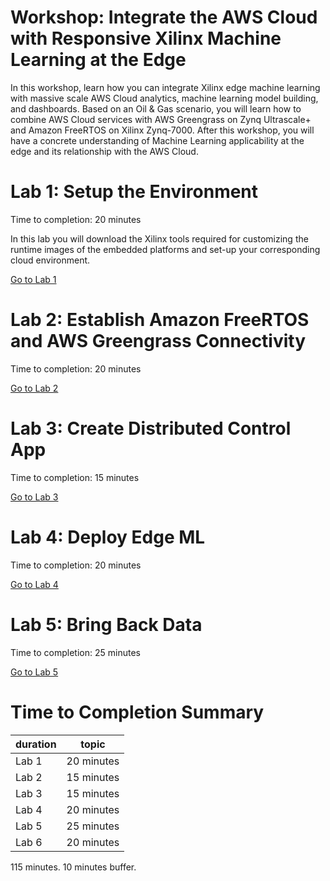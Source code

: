 # Workshop:  Integrate the AWS Cloud with Responsive Xilinx Machine Learning at the Edge


In this workshop, learn how you can integrate Xilinx edge machine learning with massive scale AWS Cloud analytics, machine learning model building, and dashboards.  Based on an Oil & Gas scenario, you will learn how to combine AWS Cloud services with AWS Greengrass on Zynq Ultrascale+ and Amazon FreeRTOS on Xilinx Zynq-7000.  After this workshop, you will have a concrete understanding of Machine Learning applicability at the edge and its relationship with the AWS Cloud.

# Lab 1: Setup the Environment

Time to completion: 20 minutes

In this lab you will download the Xilinx tools required for customizing the runtime images of the embedded platforms and set-up your corresponding cloud environment.


[Go to Lab 1](./Lab1.md)

# Lab 2: Establish Amazon FreeRTOS and AWS Greengrass Connectivity

Time to completion: 20 minutes

[Go to Lab 2](./Lab2.md)

# Lab 3: Create Distributed Control App

Time to completion: 15 minutes

[Go to Lab 3](./Lab3.md)

# Lab 4: Deploy Edge ML

Time to completion: 20 minutes

[Go to Lab 4](./Lab4.md)


# Lab 5: Bring Back Data

Time to completion: 25 minutes

[Go to Lab 5](./Lab5.md)




# Time to Completion Summary

| duration | topic |
|----------|-------|
|Lab 1 | 20 minutes |
|Lab 2 | 15 minutes |
|Lab 3 | 15 minutes |
|Lab 4 | 20 minutes |
|Lab 5 | 25 minutes |
|Lab 6 | 20 minutes |

115 minutes.  10 minutes buffer. 
